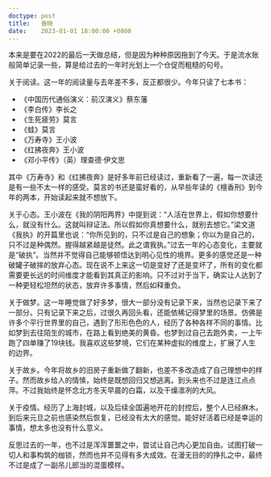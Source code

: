 ```yaml
---
doctype: post
title:   昏晓
date:    2023-01-01 18:00:00 +0800
---
```


本来是要在2022的最后一天做总结，但是因为种种原因拖到了今天。于是流水账般简单记录一些，算是给过去的一年时光划上一个仓促而粗糙的句号。

关于阅读。这一年的阅读量与去年差不多，反正都很少。今年只读了七本书：
- 《中国历代通俗演义：前汉演义》蔡东藩
- 《李白传》李长之
- 《生死疲劳》莫言
- 《蛙》莫言
- 《万寿寺》王小波
- 《红拂夜奔》王小波
- 《邓小平传》（英）理查德·伊文思

其中《万寿寺》和《红拂夜奔》是好多年前已经读过，重新看了一遍，每一次读还是有一些不太一样的感受。莫言的书还是蛮好看的，从早些年读的《檀香刑》到今年的两本，开始读起来就不想放下。

关于心态。王小波在《我的阴阳两界》中提到说：“人活在世界上，假如你想要什么，就没有什么。这就叫辩证法。所以假如你真想要什么，就别去想它。”梁文道《我执》的开篇里也说：“你所见到的，只不过是自己的想象；你以为是自己的，只不过是种偶然。握得越紧越是徒然。此之谓我执。”过去一年的心态变化，主要就是“破执”。当然并不觉得自己能够顿悟达到明心见性的境界。更多的感觉还是一种破罐子破摔的放弃心态。现在说不上来这一切是变好了还是变坏了，所有的变化都需要更长远的时间维度才能看到其真正的影响。只不过对于当下，确实让人达到了一种更轻松坦然的状态，放弃许多事情，然后如释重负。

关于做梦。这一年睡觉做了好多梦，很大一部分没有记录下来，当然也记录下来了一部分。只有记录下来之后，过很久再回头看，还能依稀记得梦里的场景。仿佛是许多个平行世界里的自己，遇到了形形色色的人，经历了各种各样不同的事情。比如梦到去往陌生的城市，在路上看到绝美的黄昏。也梦到过自己去跑外卖，一上午跑了四单赚了19块钱。我喜欢这些梦境，它们在某种虚拟的维度上，扩展了人生的边界。

关于故乡。今年将故乡的旧房子重新做了翻新，也差不多改造成了自己理想中的样子。然而故乡给人的情愫，始终是既想回归又想逃离。到头来也不过是连江点点萍。不过我始终是怀念北方冬天早晨的白霜，以及干燥凛冽的大风。

关于疫情。经历了上海封城，以及后续全国遍地开花的封控后，整个人已经麻木。到后来元旦之前也感染然后恢复，已经没有太大的感觉。能好好活着已经是幸运的事情，想太多也没有什么意义。

反思过去的一年，也不过是浑浑噩噩之中，尝试让自己内心更加自由。试图打破一切人和事构筑的枷锁，然而也并不见得有多大成效。在漫无目的的挣扎之中，最终不过是成了一副吊儿郎当的混蛋模样。

